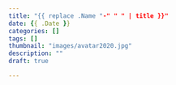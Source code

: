 ```yaml
---
title: "{{ replace .Name "-" " " | title }}"
date: {{ .Date }}
categories: []
tags: []
thumbnail: "images/avatar2020.jpg"
description: ""
draft: true

---
```


